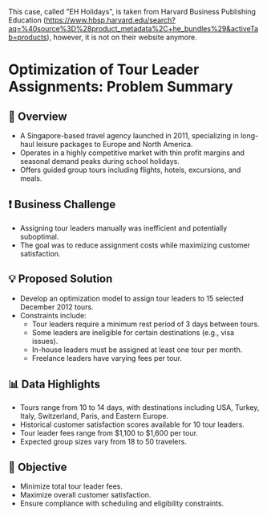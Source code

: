 This case, called "EH Holidays", is taken from Harvard Business Publishing Education (https://www.hbsp.harvard.edu/search?aq=%40source%3D%28product_metadata%2C+he_bundles%29&activeTab=products), however, it is not on their website anymore.

# Optimization of Tour Leader Assignments: Problem Summary

## 📌 Overview
- A Singapore-based travel agency launched in 2011, specializing in long-haul leisure packages to Europe and North America.
- Operates in a highly competitive market with thin profit margins and seasonal demand peaks during school holidays.
- Offers guided group tours including flights, hotels, excursions, and meals.

## ❗ Business Challenge
- Assigning tour leaders manually was inefficient and potentially suboptimal.
- The goal was to reduce assignment costs while maximizing customer satisfaction.

## 💡 Proposed Solution
- Develop an optimization model to assign tour leaders to 15 selected December 2012 tours.
- Constraints include:
  - Tour leaders require a minimum rest period of 3 days between tours.
  - Some leaders are ineligible for certain destinations (e.g., visa issues).
  - In-house leaders must be assigned at least one tour per month.
  - Freelance leaders have varying fees per tour.

## 📊 Data Highlights
- Tours range from 10 to 14 days, with destinations including USA, Turkey, Italy, Switzerland, Paris, and Eastern Europe.
- Historical customer satisfaction scores available for 10 tour leaders.
- Tour leader fees range from \$1,100 to \$1,600 per tour.
- Expected group sizes vary from 18 to 50 travelers.

## 🎯 Objective
- Minimize total tour leader fees.
- Maximize overall customer satisfaction.
- Ensure compliance with scheduling and eligibility constraints.
